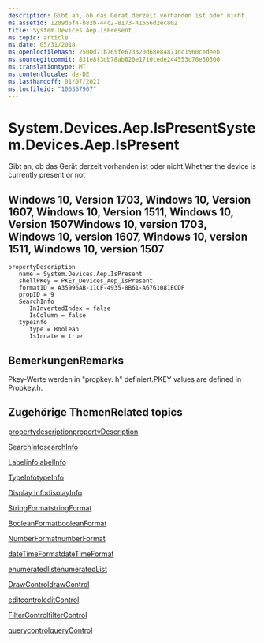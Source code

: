 ```yaml
---
description: Gibt an, ob das Gerät derzeit vorhanden ist oder nicht.
ms.assetid: 1209d5f4-b82b-44c2-8173-41556d2ec802
title: System.Devices.Aep.IsPresent
ms.topic: article
ms.date: 05/31/2018
ms.openlocfilehash: 2500d71b765fe673320d68e84871dc1560cedeeb
ms.sourcegitcommit: 831e8f3db78ab820e1710cede244553c70e50500
ms.translationtype: MT
ms.contentlocale: de-DE
ms.lasthandoff: 01/07/2021
ms.locfileid: "106367907"
---
```

# <a name="systemdevicesaepispresent"></a><span data-ttu-id="1d614-103">System.Devices.Aep.IsPresent</span><span class="sxs-lookup"><span data-stu-id="1d614-103">System.Devices.Aep.IsPresent</span></span>

<span data-ttu-id="1d614-104">Gibt an, ob das Gerät derzeit vorhanden ist oder nicht.</span><span class="sxs-lookup"><span data-stu-id="1d614-104">Whether the device is currently present or not</span></span>

## <a name="windows-10-version-1703-windows-10-version-1607-windows-10-version-1511-windows-10-version-1507"></a><span data-ttu-id="1d614-105">Windows 10, Version 1703, Windows 10, Version 1607, Windows 10, Version 1511, Windows 10, Version 1507</span><span class="sxs-lookup"><span data-stu-id="1d614-105">Windows 10, version 1703, Windows 10, version 1607, Windows 10, version 1511, Windows 10, version 1507</span></span>

```
propertyDescription
   name = System.Devices.Aep.IsPresent
   shellPKey = PKEY_Devices_Aep_IsPresent
   formatID = A35996AB-11CF-4935-8B61-A6761081ECDF
   propID = 9
   SearchInfo
      InInvertedIndex = false
      IsColumn = false
   typeInfo
      type = Boolean
      IsInnate = true
```

## <a name="remarks"></a><span data-ttu-id="1d614-106">Bemerkungen</span><span class="sxs-lookup"><span data-stu-id="1d614-106">Remarks</span></span>

<span data-ttu-id="1d614-107">Pkey-Werte werden in "propkey. h" definiert.</span><span class="sxs-lookup"><span data-stu-id="1d614-107">PKEY values are defined in Propkey.h.</span></span>

## <a name="related-topics"></a><span data-ttu-id="1d614-108">Zugehörige Themen</span><span class="sxs-lookup"><span data-stu-id="1d614-108">Related topics</span></span>

<dl> <dt>

[<span data-ttu-id="1d614-109">propertydescription</span><span class="sxs-lookup"><span data-stu-id="1d614-109">propertyDescription</span></span>](./propdesc-schema-propertydescription.md)
</dt> <dt>

[<span data-ttu-id="1d614-110">SearchInfo</span><span class="sxs-lookup"><span data-stu-id="1d614-110">searchInfo</span></span>](./propdesc-schema-searchinfo.md)
</dt> <dt>

[<span data-ttu-id="1d614-111">Labelinfo</span><span class="sxs-lookup"><span data-stu-id="1d614-111">labelInfo</span></span>](./propdesc-schema-labelinfo.md)
</dt> <dt>

[<span data-ttu-id="1d614-112">TypeInfo</span><span class="sxs-lookup"><span data-stu-id="1d614-112">typeInfo</span></span>](./propdesc-schema-typeinfo.md)
</dt> <dt>

[<span data-ttu-id="1d614-113">Display Info</span><span class="sxs-lookup"><span data-stu-id="1d614-113">displayInfo</span></span>](./propdesc-schema-displayinfo.md)
</dt> <dt>

[<span data-ttu-id="1d614-114">StringFormat</span><span class="sxs-lookup"><span data-stu-id="1d614-114">stringFormat</span></span>](./propdesc-schema-stringformat.md)
</dt> <dt>

[<span data-ttu-id="1d614-115">BooleanFormat</span><span class="sxs-lookup"><span data-stu-id="1d614-115">booleanFormat</span></span>](./propdesc-schema-booleanformat.md)
</dt> <dt>

[<span data-ttu-id="1d614-116">NumberFormat</span><span class="sxs-lookup"><span data-stu-id="1d614-116">numberFormat</span></span>](./propdesc-schema-numberformat.md)
</dt> <dt>

[<span data-ttu-id="1d614-117">dateTimeFormat</span><span class="sxs-lookup"><span data-stu-id="1d614-117">dateTimeFormat</span></span>](./propdesc-schema-datetimeformat.md)
</dt> <dt>

[<span data-ttu-id="1d614-118">enumeratedlist</span><span class="sxs-lookup"><span data-stu-id="1d614-118">enumeratedList</span></span>](./propdesc-schema-enumeratedlist.md)
</dt> <dt>

[<span data-ttu-id="1d614-119">DrawControl</span><span class="sxs-lookup"><span data-stu-id="1d614-119">drawControl</span></span>](./propdesc-schema-drawcontrol.md)
</dt> <dt>

[<span data-ttu-id="1d614-120">editcontrol</span><span class="sxs-lookup"><span data-stu-id="1d614-120">editControl</span></span>](./propdesc-schema-editcontrol.md)
</dt> <dt>

[<span data-ttu-id="1d614-121">FilterControl</span><span class="sxs-lookup"><span data-stu-id="1d614-121">filterControl</span></span>](./propdesc-schema-filtercontrol.md)
</dt> <dt>

[<span data-ttu-id="1d614-122">querycontrol</span><span class="sxs-lookup"><span data-stu-id="1d614-122">queryControl</span></span>](./propdesc-schema-querycontrol.md)
</dt> </dl>

 

 
